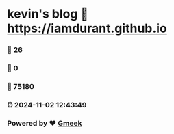 # kevin's blog :link: https://iamdurant.github.io 
### :page_facing_up: [26](https://iamdurant.github.io/tag.html) 
### :speech_balloon: 0 
### :hibiscus: 75180 
### :alarm_clock: 2024-11-02 12:43:49 
### Powered by :heart: [Gmeek](https://github.com/Meekdai/Gmeek)
